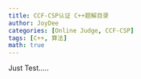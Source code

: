 ```yaml
---
title: CCF-CSP认证 C++题解目录
author: JoyDee
categories: [Online Judge, CCF-CSP]
tags: [C++, 算法]
math: true
---
```


Just Test.....